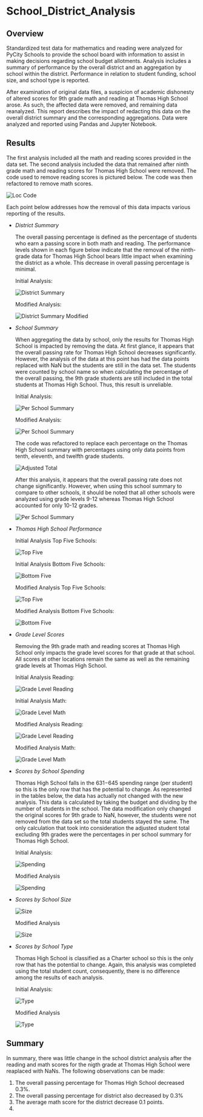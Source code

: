 # School_District_Analysis
## Overview

Standardized test data for mathematics and reading were analyzed for PyCity Schools to provide the school board with information to assist in making decisions regarding school budget allotments. Analysis includes a summary of performance by the overall district and an aggregation by school within the district. Performance in relation to student funding, school size, and school type is reported. 

After examination of original data files, a suspicion of academic dishonesty of altered scores for 9th grade math and reading at Thomas High School arose.  As such, the affected data were removed, and remaining data reanalyzed. This report describes the impact of redacting this data on the overall district summary and the corresponding aggregations. Data were analyzed and reported using Pandas and Jupyter Notebook.

## Results

The first analysis included all the math and reading scores provided in the data set. The second analysis included the data that remained after ninth grade math and reading scores for Thomas High School were removed. The code used to remove reading scores is pictured below. The code was then refactored  to remove math scores.

![Loc Code](/Resources/Loc_Code.png)


Each point below addresses how the removal of this data impacts various reporting of the results.

* *District Summary* 

  The overall passing percentage is defined as the percentage of students who earn a passing score in both math and reading. The performance levels shown   in each figure below indicate that the removal of the ninth-grade data for Thomas High School bears little impact when examining the district as a       whole. This decrease in overall passing percentage is minimal.
  
  Initial Analysis: 
  
  ![District Summary](/Resources/District_Summary.png)
  
  Modified Analysis:
  
  ![District Summary Modified](/Resources/District_Summary_Modified.png)
  
      

* *School Summary*

  When aggregating the data by school, only the results for Thomas High School is impacted by removing the data. At first glance, it appears that the         overall passing rate for Thomas High School decreases significantly. However, the analysis of the data at this point has had the data points replaced     with NaN but the students are still in the data set. The students were counted by school name so when calculating the percentage of the overall           passing, the 9th grade students are still included in the total students at Thomas High School.  Thus, this result is unreliable.
  
  Initial Analysis:
  
  ![Per School Summary](/Resources/Per_School_Summary.png)
  

  Modified Analysis:
  
  ![Per School Summary](/Resources/School_Summary_Modified.png)
  
  
  The code was refactored to replace each percentage on the Thomas High School summary with percentages using only data points from tenth, eleventh, and   twelfth grade students. 
  
   ![Adjusted Total](/Resources/Adjusted_Total.png)
  
    
   After this analysis, it appears that the overall passing rate does not change significantly. However, when using this school summary to compare to        other schools, it should be noted that all other schools were analyzed using grade levels 9-12 whereas Thomas High School accounted for only 10-12        grades.

   ![Per School Summary](/Resources/School_Summary_Modified2.png)
   
* *Thomas High School Performance*

   Initial Analysis Top Five Schools:
   
   ![Top Five](/Resources/Top_Five.png)
   
    Initial Analysis Bottom Five Schools:
   
   ![Bottom Five](/Resources/Bottom_Five.png)
   
    Modified Analysis Top Five Schools:
   
   ![Top Five](/Resources/Top_Five_Modified.png)
   
   Modified Analysis Bottom Five Schools:
   
   ![Bottom Five](/Resources/Bottom_Five_Modified.png)

* *Grade Level Scores*

   Removing the 9th grade math and reading scores at Thomas High School only impacts the grade level scores for that grade at that school. All scores at
   other locations remain the same as well as the remaining grade levels at Thomas High School.
   
   Initial Analysis Reading:
   
   ![Grade Level Reading](/Resources/Grade_Level_Reading_Initial.png)

    Initial Analysis Math:
   
   ![Grade Level Math](/Resources/Grade_Level_Math_Initial.png)
   
    Modified Analysis Reading:
   
   ![Grade Level Reading](/Resources/Reading_Grade_Level_Modified.png)

    Modified Analysis Math:
   
   ![Grade Level Math](/Resources/Grade_Level_Math_Modified.png)
   
* *Scores by School Spending*

  Thomas High School falls in the $631-$645 spending range (per student) so this is the only row that has the potential to change. As represented in the   tables below, the data has actually not changed with the new analysis. This data is calculated by taking the budget and dividing by the number of
  students in the school. The data modification only changed the original scores for 9th grade to NaN, however, the students were not removed from the 
  data set so the total students stayed the same. The only calculation that took into consideration the adjusted student total excluding 9th grades were 
  the percentages in per school summary for Thomas High School.

  Initial Analysis: 
  
  ![Spending](/Resources/Spending_Initial.png)
  
   Modified Analysis
   
  ![Spending](/Resources/Spending_Modified.png)
  
  
* *Scores by School Size*

  ![Size](/Resources/Size_Initial.png)
  
   Modified Analysis
   
  ![Size](/Resources/School_Size_Modified.png)

* *Scores by School Type*

  Thomas High School is classified as a Charter school so this is the only row that has the potential to change. Again, this analysis was completed using
  the total student count, consequently, there is no difference among the results of each analysis.
  
    Initial Analysis: 
  
  ![Type](/Resources/Type_Initial.png)
  
   Modified Analysis
   
  ![Type](/Resources/Type_Modified.png)
  
## Summary

In summary, there was little change in the school district analysis after the reading and math scores for the nigth grade at Thomas High School were reaplaced with NaNs. The following observations can be made:

1. The overall passing percentage for Thomas High School decreased 0.3%.
2. The overall passing percentage for district also decreased by 0.3%
3. The average math score for the district decrease 0.1 points. 
4. 

